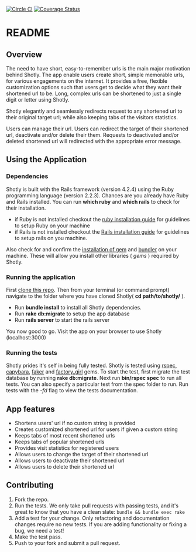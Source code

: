 [![Circle CI](https://circleci.com/gh/andela-aoduola/shotly.svg?style=svg)](https://circleci.com/gh/andela-aoduola/shotly)
[![Coverage Status](https://coveralls.io/repos/andela-aoduola/shotly/badge.svg?branch=master&service=github)](https://coveralls.io/github/andela-aoduola/shotly?branch=master)

# README
## Overview

The need to have short, easy-to-remember urls is the main major motivation behind Shotly. The app enable users create short, simple memorable urls, for various engagements on the internet. It provides a free, flexible customization options such that users get to decide what they want their shortened url to be. Long, complex urls can be shortened to just a single digit or letter using Shotly.

Shotly elegantly and seamlessly redirects request to any shortened url to their original target url; while also keeping tabs of the visitors statistics.

Users can manage their url. Users can redirect the target of their shortened url, deactivate and/or delete their them. Requests to deactivated and/or deleted shortened url will redirected with the appropriate error message.

## Using the Application

### Dependencies

Shotly is built with the Rails framework (version 4.2.4) using the Ruby programming language (version 2.2.3). Chances are you already have Ruby and Rails installed. You can run __which ruby__ and __which rails__ to check for their installation.

*   if Ruby is not installed checkout the [ruby installation guide](https://www.ruby-lang.org/en/downloads/) for guidelines to setup Ruby on your machine
*   if Rails is not installed checkout the [Rails installation guide](http://rubyonrails.org/download/) for guidelines to setup rails on you machine.

Also check for and confirm the [installation of gem](http://guides.rubygems.org/rubygems-basics/) and [bundler](http://rubygems.org) on your machine. These will allow you install other libraries ( _gems_ ) required by Shotly.

### Running the application

First [clone this repo](clone). Then from your terminal (or command prompt) navigate to the folder where you have cloned Shotly( __cd path/to/shotly/__ ).

*   Run __bundle install__ to install all Shotly dependencies.
*   Run __rake db:migrate__ to setup the app database
*   Run __rails server__ to start the rails server

You now good to go. Visit the app on your browser to use Shotly (localhost:3000)

### Running the tests

Shotly prides it's self in being fully tested. Shotly is tested using [rspec](http://rspec.info/), [capybara](http://jnicklas.github.io/capybara/), [faker](https://github.com/stympy/faker) and [factory_girl](http://www.rubydoc.info/gems/factory_girl/file/GETTING_STARTED.md) gems. To start the test, first migrate the test database by running __rake db:migrate__. Next run __bin/rspec spec__ to run all tests. You can also specify a particular test from the spec folder to run. Run tests with the _-fd_ flag to view the tests documentation.

## App features

*   Shortens users' url if no custom string is provided
*   Creates customized shortened url for users if given a custom string
*   Keeps tabs of most recent shortened urls
*   Keeps tabs of popular shortened urls
*   Provides visit statistics for registered users
*   Allows users to change the target of their shortened url
*   Allows users to deactivate their shortened url
*   Allows users to delete their shortened url

## Contributing
1. Fork the repo.
2. Run the tests. We only take pull requests with passing tests, and it's great
to know that you have a clean slate: `bundle && bundle exec rake`
3. Add a test for your change. Only refactoring and documentation changes
require no new tests. If you are adding functionality or fixing a bug, we need
a test!
4. Make the test pass.
5. Push to your fork and submit a pull request.
